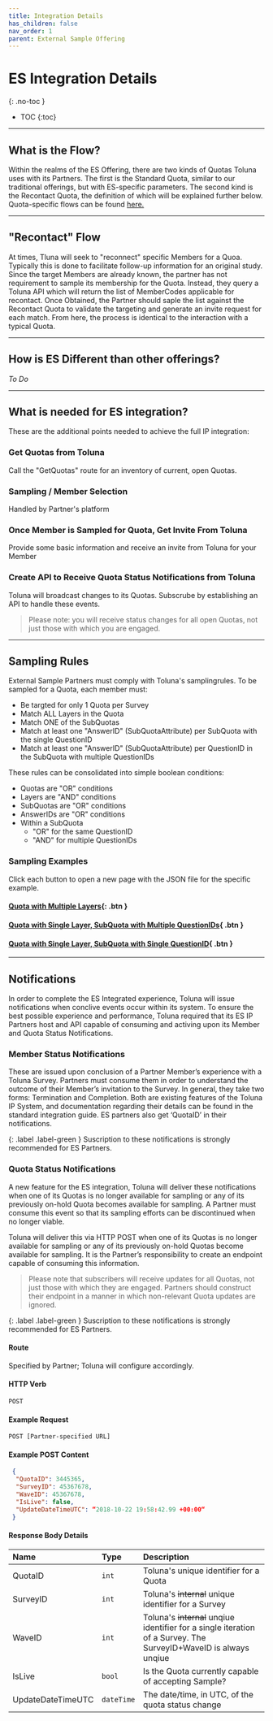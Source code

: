 ```yaml
---
title: Integration Details 
has_children: false
nav_order: 1
parent: External Sample Offering
---
```



# ES Integration Details
{: .no-toc }

* TOC
{:toc}

---

## What is the Flow?

Within the realms of the ES Offering, there are two kinds of Quotas Toluna uses with its Partners. The first is the Standard Quota, similar to our traditional offerings, but with ES-specific parameters. The second kind is the Recontact Quota, the definition of which will be explained further below. Quota-specific flows can be found [here.](https://josh-toluna.github.io/tolunaintegratedpaneldocs/externalsample/api/ "ES API")

---

## "Recontact" Flow

At times, Tluna will seek to "reconnect" specific Members for a Quoa. Typically this is done to facilitate follow-up information for an original study. Since the target Members are already known, the partner has not requirement to sample its membership for the Quota. Instead, they query a Toluna API which will return the list of MemberCodes applicable for recontact. Once Obtained, the Partner should saple the list against the Recontact Quota to validate the targeting and generate an invite request for each match. From here, the process is identical to the interaction with a typical Quota.

---

## How is ES Different than other offerings?

*To Do*

---

## What is needed for ES integration?

These are the additional points needed to achieve the full IP integration:

### Get Quotas from Toluna

Call the "GetQuotas" route for an inventory of current, open Quotas.

### Sampling / Member Selection 

Handled by Partner's platform

### Once Member is Sampled for Quota, Get Invite From Toluna

Provide some basic information and receive an invite from Toluna for your Member

### Create API to Receive Quota Status Notifications from Toluna 

Toluna will broadcast changes to its Quotas. Subscrube by establishing an API to handle these events.

>Please note: you will receive status changes for all open Quotas, not just those with which you are engaged.

---

## Sampling Rules

External Sample Partners must comply with Toluna's samplingrules. To be sampled for a Quota, each member must:
 - Be targted for only 1 Quota per Survey
 - Match ALL Layers in the Quota
 - Match ONE of the SubQuotas
 - Match at least one "AnswerID" (SubQuotaAttribute) per SubQuota with the single QuestionID
 - Match at least one "AnswerID" (SubQuotaAttribute) per QuestionID in the SubQuota with multiple QuestionIDs
 
These rules can be consolidated into simple boolean conditions:
 - Quotas are "OR" conditions
 - Layers are "AND" conditions
 - SubQuotas are "OR" conditions
 - AnswerIDs are "OR" conditions
 - Within a SubQuota
   - "OR" for the same QuestionID
   - "AND" for multiple QuestionIDs
   
### Sampling Examples

Click each button to open a new page with the JSON file for the specific example.

#### [Quota with Multiple Layers](){: .btn }

#### [Quota with Single Layer, SubQuota with Multiple QuestionIDs](){ .btn }

#### [Quota with Single Layer, SubQuota with Single QuestionID](){ .btn }

---

## Notifications

In order to complete the ES Integrated experience, Toluna will issue notifications when conclive events occur within its system. To ensure the best possible experience and performance, Toluna required that its ES IP Partners host and API capable of consuming and activing upon its Member and Quota Status Notifications.

### Member Status Notifications

These are issued upon conclusion of a Partner Member’s experience with a Toluna Survey. Partners must consume them in order to understand the outcome of their Member’s invitation to the Survey. In general, they take two forms: Termination and Completion. Both are existing features of the Toluna IP System, and documentation regarding their details can be found in the standard integration guide. ES partners also get ‘QuotaID’ in their notifications.

{: .label .label-green }
Suscription to these notifications is strongly recommended for ES Partners.

### Quota Status Notifications

A new feature for the ES integration, Toluna will deliver these notifications when one of its Quotas is no longer available for sampling or any of its previously on-hold Quota becomes available for sampling. A Partner must consume this event so that its sampling efforts can be discontinued when no longer viable.

Toluna will deliver this via HTTP POST when one of its Quotas is no longer available for sampling or any of its previously on-hold Quotas become available for sampling. It is the Partner’s responsibility to create an endpoint capable of consuming this information. 

>Please note that subscribers will receive updates for all Quotas, not just those with which they are engaged. Partners should construct their endpoint in a manner in which non-relevant Quota updates are ignored.

{: .label .label-green }
Suscription to these notifications is strongly recommended for ES Partners.

#### Route

Specified by Partner; Toluna will configure accordingly.

#### HTTP Verb

```POST```

#### Example Request

```POST [Partner-specified URL]```

#### Example POST Content
```json
 {
  "QuotaID": 3445365,
  "SurveyID": 45367678,
  "WaveID": 45367678,
  "IsLive": false,
  "UpdateDateTimeUTC": “2018-10-22 19:58:42.99 +00:00“
 }
 ```
#### Response Body Details

| Name | Type | Description |
| :--- | :--- | :--- |
| QuotaID | ```int``` | Toluna's unique identifier for a Quota |
| SurveyID | ```int``` | Toluna's ~~internal~~ unique identifier for a Survey |
| WaveID | ```int``` | Toluna's ~~internal~~ unqiue identifier for a single iteration of a Survey. The SurveyID+WaveID is always unqiue |
| IsLive | ```bool``` | Is the Quota currently capable of accepting Sample? |
| UpdateDateTimeUTC | ```dateTime``` | The date/time, in UTC, of the quota status change |

